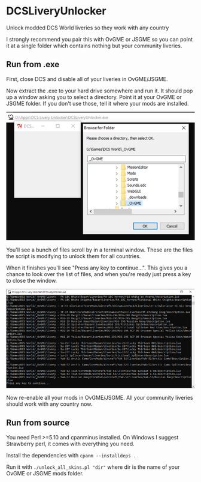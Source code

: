 # DCSLiveryUnlocker
Unlock modded DCS World liveries so they work with any country

I strongly recommend you pair this with OvGME or JSGME so you can point it at a single folder which contains nothing but your community liveries.

## Run from .exe

First, close DCS and disable all of your liveries in OvGME/JSGME.

Now extract the .exe to your hard drive somewhere and run it. It should pop up a window asking you to select a directory. Point it at your OvGME or JSGME folder. If you don't use those, tell it where your mods are installed.

![Mod Folder Select Window](/img/select.png)

You'll see a bunch of files scroll by in a terminal window. These are the files the script is modifying to unlock them for all countries.

When it finishes you'll see "Press any key to continue...". This gives you a chance to look over the list of files, and when you're ready just press a key to close the window.

![Press any key to continue](/img/done.png)

Now re-enable all your mods in OvGME/JSGME. All your community liveries should work with any country now.


## Run from source

You need Perl >=5.10 and cpanminus installed. On Windows I suggest Strawberry perl, it comes with everything you need.

Install the dependencies with `cpanm --installdeps .`

Run it with `./unlock_all_skins.pl "dir"` where dir is the name of your OvGME or JSGME mods folder.


